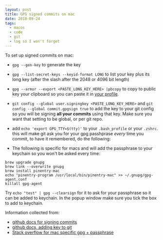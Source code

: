 ```yaml
---
layout: post
title: GPG signed commits on mac
date: 2018-09-24
tags: 
  - macos
  - code
  - git
  - log so I won't forget
---
```


To set up signed commits on mac:

- `gpg --gen-key` to generate the key

- `gpg --list-secret-keys --keyid-format LONG` to list your key plus its long key (after the slash after the 2048 or 4096 bit length)

- `gpg --armor --export <PASTE_LONG_KEY_HERE> |pbcopy` to copy to public key your clipboard so you can paste it in [your profile](https://github.com/settings/keys).

- `git config --global user.signingkey <PASTE_LONG_KEY_HERE>` and `git config --global commit.gpgsign true` to add the key to your git config so you will be signing **all your commits** using that key. Make sure you want that setting to be global, or per git repo. 

- add `echo 'export GPG_TTY=$(tty)'` to your `.bash_profile` or your `.zshrc`.
this will make git ask you for your gpg passhprase *every* time you commit, to have it remembered, do the following:

- The following is specific for macs and will add the passphrase to your keychain so you won't be asked every time:

```
brew upgrade gnupg
brew link --overwrite gnupg
brew install pinentry-mac
echo "pinentry-program /usr/local/bin/pinentry-mac" >> ~/.gnupg/gpg-agent.conf
killall gpg-agent
```
Try `echo "test" | gpg --clearsign` for it to ask for your passphrase so it can be added to keychain. In the popup window make sure you tick the box to add to keychain.


Information collected from:

- [github docs for signing commits](https://help.github.com/articles/signing-commits/)
- [github docs, adding key to git](https://help.github.com/articles/telling-git-about-your-signing-key/)
- [Stack overflow for mac specific gpg + passphrase](https://stackoverflow.com/questions/39494631/gpg-failed-to-sign-the-data-fatal-failed-to-write-commit-object-git-2-10-0)

